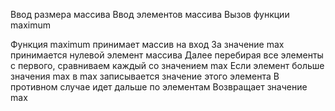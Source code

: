 Ввод размера массива
Ввод элементов массива
Вызов функции maximum

Функция maximum принимает массив на вход
За значение max принимается нулевой элемент массива
Далее перебирая все элементы с первого, сравниваем каждый со значением max
Если элемент больше значения max в max записывается значение этого элемента
В противном случае идет дальше по элементам
Возвращает значение max